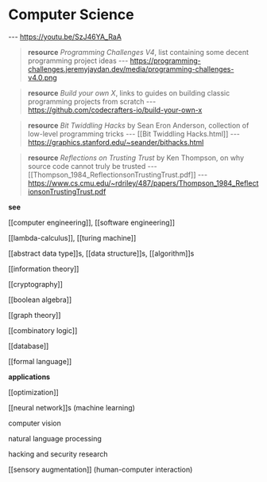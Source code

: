 # Computer Science

--- <https://youtu.be/SzJ46YA_RaA>

> **resource** _Programming Challenges V4_, list containing some decent programming project ideas --- <https://programming-challenges.jeremyjaydan.dev/media/programming-challenges-v4.0.png>

> **resource** _Build your own X_, links to guides on building classic programming projects from scratch --- <https://github.com/codecrafters-io/build-your-own-x>

> **resource** _Bit Twiddling Hacks_ by Sean Eron Anderson, collection of low-level programming tricks --- [[Bit Twiddling Hacks.html]] --- <https://graphics.stanford.edu/~seander/bithacks.html>

> **resource** _Reflections on Trusting Trust_ by Ken Thompson, on why source code cannot truly be trusted --- [[Thompson_1984_ReflectionsonTrustingTrust.pdf]] --- <https://www.cs.cmu.edu/~rdriley/487/papers/Thompson_1984_ReflectionsonTrustingTrust.pdf>

**see**

[[computer engineering]], [[software engineering]]

[[lambda-calculus]], [[turing machine]]

[[abstract data type]]s, [[data structure]]s, [[algorithm]]s

[[information theory]]

[[cryptography]]

[[boolean algebra]]

[[graph theory]]

[[combinatory logic]]

[[database]]

[[formal language]]

**applications**

[[optimization]]

[[neural network]]s (machine learning)

computer vision

natural language processing

hacking and security research

[[sensory augmentation]] (human-computer interaction)
